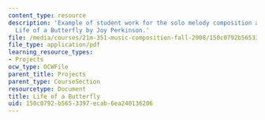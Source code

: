 ```yaml
---
content_type: resource
description: 'Example of student work for the solo melody composition assignment:
  Life of a Butterfly by Joy Perkinson.'
file: /media/courses/21m-351-music-composition-fall-2008/150c0792b5653397ecab6ea240136206_perkinsn_butrfly.pdf
file_type: application/pdf
learning_resource_types:
- Projects
ocw_type: OCWFile
parent_title: Projects
parent_type: CourseSection
resourcetype: Document
title: Life of a Butterfly
uid: 150c0792-b565-3397-ecab-6ea240136206
---
```

